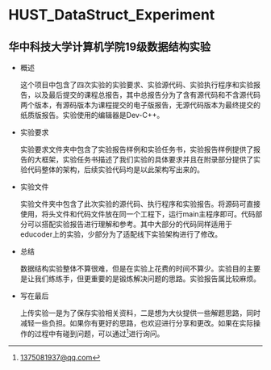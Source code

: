 # HUST_DataStruct_Experiment
## 华中科技大学计算机学院19级数据结构实验

- 概述

  这个项目中包含了四次实验的实验要求、实验源代码、实验执行程序和实验报告，以及最后提交的课程总报告，其中总报告分为了含有源代码和不含源代码两个版本，有源码版本为课程提交的电子版报告，无源代码版本为最终提交的纸质版报告。实验使用的编辑器是Dev-C++。

- 实验要求

  实验要求文件夹中包含了实验报告样例和实验任务书，实验报告样例提供了报告的大框架，实验任务书描述了我们实验的具体要求并且在附录部分提供了实验代码整体的架构，后续实验代码均是以此架构写出来的。

- 实验文件

  实验文件夹中包含了此次实验的源代码、执行程序和实验报告。将源码可直接使用，将头文件和代码文件放在同一个工程下，运行main主程序即可。代码部分可以搭配实验报告进行理解和参考。其中大部分的代码同样适用于educoder上的实验，少部分为了适配线下实验架构进行了修改。

- 总结

  数据结构实验整体不算很难，但是在实验上花费的时间不算少。实验目的主要是让我们练练手，但更重要的是锻炼解决问题的思路。实验报告属比较麻烦。

- 写在最后

  上传实验一是为了保存实验相关资料，二是想为大伙提供一些解题思路，同时减轻一些负担。如果你有更好的思路，也欢迎进行分享和更改。如果在实际操作的过程中有碰到问题，可以通过[^邮箱]进行询问。

[^邮箱]: 1375081937@qq.com

